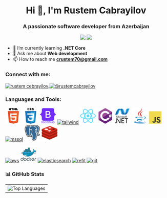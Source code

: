 <h1 align="center">Hi 👋, I'm Rustem Cabrayilov</h1>
<h3 align="center">A passionate software developer from Azerbaijan</h3>

<div align="center" style="gap=100px">
  <img height="200" src="https://media.giphy.com/media/2IudUHdI075HL02Pkk/giphy.gif"/>
  <img height="200" src="https://media.giphy.com/media/v1.Y2lkPTc5MGI3NjExbzlldzNlM2M2NHY1dmVqdXd6enBpNXFmam15M211c3FtYTZ2ZTllZCZlcD12MV9naWZzX3NlYXJjaCZjdD1n/pqMSyHmekA1Qe7Utp7/giphy.gif"/>
</div>

- 🌱 I’m currently learning **.NET Core**  
- 💬 Ask me about **Web development**  
- 📫 How to reach me **crustem70@gmail.com**

<h3 align="left">Connect with me:</h3>
<p align="left">
  <a href="https://www.linkedin.com/in/rustem-cebrayilov-7463a7279" target="blank">
    <img align="center" src="https://raw.githubusercontent.com/rahuldkjain/github-profile-readme-generator/master/src/images/icons/Social/linked-in-alt.svg" alt="rustem cebrayilov" height="30" width="40" />
  </a>
  <a href="https://medium.com/@rustemcabrayilov" target="blank">
    <img align="center" src="https://raw.githubusercontent.com/rahuldkjain/github-profile-readme-generator/master/src/images/icons/Social/medium.svg" alt="@rustemcabrayilov" height="30" width="40" />
  </a>
</p>

<h3 align="left">Languages and Tools:</h3>
<p align="left">
  <!-- Frontend & Styling -->
  <a href="https://www.w3.org/html/" target="_blank"><img src="https://raw.githubusercontent.com/devicons/devicon/master/icons/html5/html5-original-wordmark.svg" alt="html5" width="50" height="50"/></a>
  <a href="https://www.w3schools.com/css/" target="_blank"><img src="https://raw.githubusercontent.com/devicons/devicon/master/icons/css3/css3-original-wordmark.svg" alt="css3" width="50" height="50"/></a>
  <a href="https://getbootstrap.com" target="_blank"><img src="https://raw.githubusercontent.com/devicons/devicon/master/icons/bootstrap/bootstrap-plain-wordmark.svg" alt="bootstrap" width="50" height="50"/></a>
  <a href="https://tailwindcss.com/" target="_blank"><img src="https://www.vectorlogo.zone/logos/tailwindcss/tailwindcss-icon.svg" alt="tailwind" width="50" height="50"/></a>
  <a href="https://reactjs.org/" target="_blank"><img src="https://raw.githubusercontent.com/devicons/devicon/master/icons/react/react-original.svg" alt="react" width="50" height="50"/></a>
  <a href="https://www.w3schools.com/cs/" target="_blank"><img src="https://raw.githubusercontent.com/devicons/devicon/master/icons/csharp/csharp-original.svg" alt="csharp" width="50" height="50"/></a>
  <a href="https://dotnet.microsoft.com/" target="_blank"><img src="https://raw.githubusercontent.com/devicons/devicon/master/icons/dot-net/dot-net-original-wordmark.svg" alt="dotnet" width="50" height="50"/></a>
  <a href="https://www.java.com" target="_blank"><img src="https://raw.githubusercontent.com/devicons/devicon/master/icons/java/java-original.svg" alt="java" width="50" height="50"/></a>
  <a href="https://developer.mozilla.org/en-US/docs/Web/JavaScript" target="_blank"><img src="https://raw.githubusercontent.com/devicons/devicon/master/icons/javascript/javascript-original.svg" alt="javascript" width="40" height="40"/></a>
  <a href="https://www.microsoft.com/en-us/sql-server" target="_blank"><img src="https://www.svgrepo.com/show/303229/microsoft-sql-server-logo.svg" alt="mssql" width="50" height="50"/></a>
  <a href="https://www.postgresql.org/" target="_blank"><img src="https://raw.githubusercontent.com/devicons/devicon/master/icons/postgresql/postgresql-original.svg" alt="postgresql" width="50" height="50"/></a>
  <a href="https://redis.io/" target="_blank"><img src="https://raw.githubusercontent.com/devicons/devicon/master/icons/redis/redis-original.svg" alt="redis" width="50" height="50"/></a>

  <!-- Tools & Platforms -->
  <a href="https://aws.amazon.com/" target="_blank"><img src="https://www.vectorlogo.zone/logos/amazon_aws/amazon_aws-icon.svg" alt="aws" width="50" height="50"/></a>
  <a href="https://www.docker.com/" target="_blank"><img src="https://raw.githubusercontent.com/devicons/devicon/master/icons/docker/docker-original-wordmark.svg" alt="docker" width="50" height="50"/></a>
  <a href="https://www.elastic.co/elasticsearch/" target="_blank"><img src="https://www.vectorlogo.zone/logos/elastic/elastic-icon.svg" alt="elasticsearch" width="50" height="50"/></a>
  <a href="https://github.com/reactiveui/refit" target="_blank"><img src="https://avatars.githubusercontent.com/u/23202365?s=200&v=4" alt="refit" width="50" height="50"/></a>
  <a href="https://git-scm.com/" target="_blank"><img src="https://www.vectorlogo.zone/logos/git-scm/git-scm-icon.svg" alt="git" width="50" height="50"/></a>

  <h3 align="left">📊 GitHub Stats</h3>
<table>
  <tr>
    <td>
      <img align="center" src="https://github-readme-stats.vercel.app/api/top-langs?username=rustemcabrayilov&show_icons=true&locale=en&layout=compact" alt="Top Languages" />
    </td>
  </tr>
</table>
</p>

